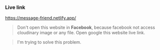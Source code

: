### Live link 
https://message-friend.netlify.app/

> Don't open this website in <b>Facebook</b>, because facebook not access cloudinary image or any file. Open google this website live link. 

 > I'm trying to solve this problem.